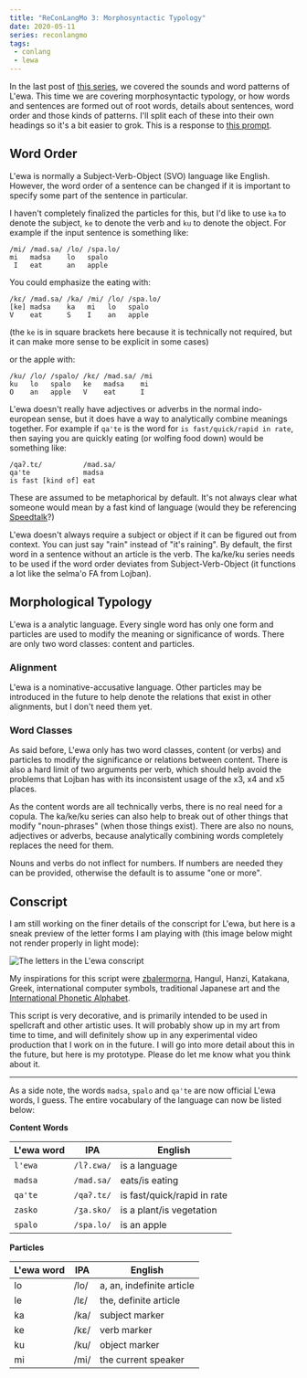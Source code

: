 ```yaml
---
title: "ReConLangMo 3: Morphosyntactic Typology"
date: 2020-05-11
series: reconlangmo
tags:
 - conlang
 - lewa
---
```


In the last post of [this series][reconlangmoseries], we covered the sounds and
word patterns of L'ewa. This time we are covering morphosyntactic typology, or
how words and sentences are formed out of root words, details about sentences,
word order and those kinds of patterns. I'll split each of these into their own
headings so it's a bit easier to grok. This is a response to [this
prompt][rclm3].

[reconlangmoseries]: /blog/series/reconlangmo
[rclm3]: https://www.reddit.com/r/conlangs/comments/ghvo48/reconlangmo_3_morphosyntactic_typology/

## Word Order

L'ewa is normally a Subject-Verb-Object (SVO) language like English. However,
the word order of a sentence can be changed if it is important to specify some
part of the sentence in particular.

I haven't completely finalized the particles for this, but I'd like to use `ka` to
denote the subject, `ke` to denote the verb and `ku` to denote the object. For
example if the input sentence is something like:

```
/mi/ /mad.sa/ /lo/ /spa.lo/
mi   madsa    lo   spalo
 I   eat      an   apple
```

You could emphasize the eating with:

```
/kɛ/ /mad.sa/ /ka/ /mi/ /lo/ /spa.lo/
[ke] madsa    ka   mi   lo   spalo
V    eat      S    I    an   apple
```

(the `ke` is in square brackets here because it is technically not required, but
it can make more sense to be explicit in some cases)

or the apple with:

```
/ku/ /lo/ /spalo/ /kɛ/ /mad.sa/ /mi
ku   lo   spalo   ke   madsa    mi
O    an   apple   V    eat      I
```

L'ewa doesn't really have adjectives or adverbs in the normal indo-european
sense, but it does have a way to analytically combine meanings together. For
example if `qa'te` is the word for `is fast/quick/rapid in rate`, then saying
you are quickly eating (or wolfing food down) would be something like:

```
/qaʔ.tɛ/          /mad.sa/
qa'te             madsa
is fast [kind of] eat
```

These are assumed to be metaphorical by default. It's not always clear what
someone would mean by a fast kind of language (would they be referencing
[Speedtalk][speedtalk]?)

[speedtalk]: https://en.wikipedia.org/wiki/Speedtalk

L'ewa doesn't always require a subject or object if it can be figured out from
context. You can just say "rain" instead of "it's raining". By default, the
first word in a sentence without an article is the verb. The ka/ke/ku series
needs to be used if the word order deviates from Subject-Verb-Object (it
functions a lot like the selma'o FA from Lojban).

## Morphological Typology

L'ewa is a analytic language. Every single word has only one form and particles
are used to modify the meaning or significance of words. There are only two word
classes: content and particles.

### Alignment

L'ewa is a nominative-accusative language. Other particles may be introduced in
the future to help denote the relations that exist in other alignments, but I
don't need them yet.

### Word Classes

As said before, L'ewa only has two word classes, content (or verbs) and
particles to modify the significance or relations between content. There is also
a hard limit of two arguments per verb, which should help avoid the problems
that Lojban has with its inconsistent usage of the x3, x4 and x5 places.

As the content words are all technically verbs, there is no real need for a
copula. The ka/ke/ku series can also help to break out of other things that
modify "noun-phrases" (when those things exist). There are also no nouns,
adjectives or adverbs, because analytically combining words completely replaces
the need for them.

Nouns and verbs do not inflect for numbers. If numbers are needed they can be
provided, otherwise the default is to assume "one or more".

## Conscript

I am still working on the finer details of the conscript for L'ewa, but here is
a sneak preview of the letter forms I am playing with (this image below might
not render properly in light mode):

![The letters in the L'ewa
conscript](https://pbs.twimg.com/media/EXwr2rIWAAE95co?format=png&name=4096x4096)

My inspirations for this script were [zbalermorna][zbalermorna], Hangul, Hanzi,
Katakana, Greek, international computer symbols, traditional Japanese art and
the [International Phonetic Alphabet][ipa].

[zbalermorna]: https://mw.lojban.org/images/b/b3/ZLM4_Writeup_v2.pdf
[ipa]: https://en.wikipedia.org/wiki/International_Phonetic_Alphabet

This script is very decorative, and is primarily intended to be used in
spellcraft and other artistic uses. It will probably show up in my art from time
to time, and will definitely show up in any experimental video production that I
work on in the future. I will go into more detail about this in the future, but
here is my prototype. Please do let me know what you think about it.

---

As a side note, the words `madsa`, `spalo` and `qa'te` are now official L'ewa
words, I guess. The entire vocabulary of the language can now be listed below:

**Content Words**

| L'ewa word | IPA        | English                     |
| ---------- | ---        | -------                     |
| `l'ewa`    | `/lʔ.ɛwa/` | is a language               |
| `madsa`    | `/mad.sa/` | eats/is eating              |
| `qa'te`    | `/qaʔ.tɛ/` | is fast/quick/rapid in rate |
| `zasko`    | `/ʒa.sko/` | is a plant/is vegetation    |
| `spalo`    | `/spa.lo/` | is an apple                 |

**Particles**

| L'ewa word | IPA  | English                   |
| ---------- | ---  | -------                   |
| lo         | /lo/ | a, an, indefinite article |
| le         | /lɛ/ | the, definite article     |
| ka         | /ka/ | subject marker            |
| ke         | /kɛ/ | verb marker               |
| ku         | /ku/ | object marker             |
| mi         | /mi/ | the current speaker       |

